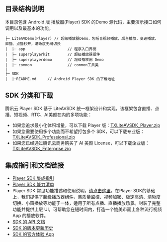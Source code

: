 ## 目录结构说明

本目录包含 Android 版 播放器(Player) SDK 的Demo 源代码，主要演示接口如何调用以及最基本的功能。

```
├─ LiteAVDemo(Player) // 超级播放器Demo，包括音视频播放，后台播放，变速播放，直播、点播秒开，清晰度无缝切换
|  ├─ app                   // 程序入口界面
|  ├─ superplayerkit        // 超级播放器组件
|  ├─ superplayerdemo       // 超级播放器 Demo
|  ├─ common                // common工具类
|
├─ SDK 
│  ├─README.md     // Android Player SDK 的下载地址
```

## SDK 分类和下载

腾讯云 Player SDK 基于 LiteAVSDK 统一框架设计和实现，该框架包含直播、点播、短视频、RTC、AI美颜在内的多项功能：

- 如果您追求最小化体积增量，可以下载 Player 版：[TXLiteAVSDK_Player.zip](https://cloud.tencent.com/document/product/881/20205)
- 如果您需要使用多个功能而不希望打包多个 SDK，可以下载专业版：[TXLiteAVSDK_Professional.zip](https://cloud.tencent.com/document/product/647/32689#Professional)
- 如果您已经通过腾讯云商务购买了 AI 美颜 License，可以下载企业版：[TXLiteAVSDK_Enterprise.zip](https://cloud.tencent.com/document/product/647/32689#Enterprise)

## 集成指引和文档链接

- [Player SDK 集成指引](https://cloud.tencent.com/document/product/881/20216#sdk.E9.9B.86.E6.88.90)
- [Player SDK 能力清单](https://cloud.tencent.com/document/product/881/61375)
- Player SDK 常见功能描述和使用说明，[请点击这里](https://cloud.tencent.com/document/product/881/20216#.E5.8A.9F.E8.83.BD.E4.BD.BF.E7.94.A8)。在Player SDK的基础上，我们提供了[超级播放器组件](https://cloud.tencent.com/document/product/266/7938)，集质量监控、视频加密、极速高清、清晰度切换、小窗播放等功能于一体，适用于所有点播、直播播放场景。封装了完整功能并提供上层 UI，可帮助您在短时间内，打造一个媲美市面上各种流行视频 App 的播放软件。
- [SDK 的 API 文档](https://cloud.tencent.com/document/product/881/67113)
- [SDK 的版本更新历史](https://github.com/tencentyun/SuperPlayer_Android/releases)
- [SDK 的官方体验 App](https://cloud.tencent.com/document/product/881/20204)

